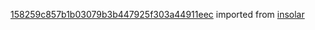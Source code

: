 [158259c857b1b03079b3b447925f303a44911eec](https://github.com/insolar/insolar/commit/158259c857b1b03079b3b447925f303a44911eec) imported from [insolar](https://github.com/insolar/insolar)
